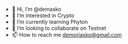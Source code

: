 - 👋 Hi, I’m @demasko
- 👀 I’m interested in Crypto
- 🌱 I’m currently learning Phyton
- 💞️ I’m looking to collaborate on Testnet
- 📫 How to reach me demoriasko@gmail.com

<!---
demasko/demasko is a ✨ special ✨ repository because its `README.md` (this file) appears on your GitHub profile.
You can click the Preview link to take a look at your changes.
--->
